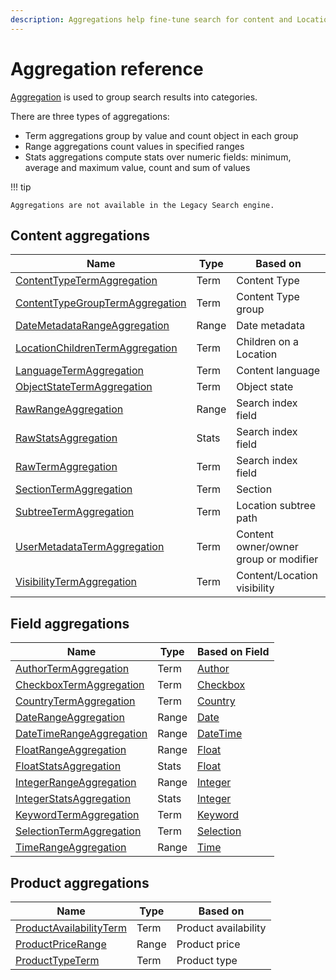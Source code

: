 ```yaml
---
description: Aggregations help fine-tune search for content and Locations by grouping results into categories.
---
```


# Aggregation reference

[Aggregation](search_api.md#aggregation) is used to group search results into categories.

There are three types of aggregations:

- Term aggregations group by value and count object in each group
- Range aggregations count values in specified ranges
- Stats aggregations compute stats over numeric fields: minimum, average and maximum value, count and sum of values

!!! tip

    Aggregations are not available in the Legacy Search engine.

## Content aggregations

|Name | Type | Based on|
|---|---|---|
|[ContentTypeTermAggregation](contenttypeterm_aggregation.md) | Term | Content Type  |
|[ContentTypeGroupTermAggregation](contenttypegroupterm_aggregation.md) | Term | Content Type group |
|[DateMetadataRangeAggregation](datemetadatarange_aggregation.md) | Range | Date metadata |
|[LocationChildrenTermAggregation](locationchildrenterm_aggregation.md) | Term | Children on a Location |
|[LanguageTermAggregation](languageterm_aggregation.md) | Term | Content language |
|[ObjectStateTermAggregation](objectstateterm_aggregation.md) | Term | Object state |
|[RawRangeAggregation](rawrange_aggregation.md) | Range | Search index field |
|[RawStatsAggregation](rawstats_aggregation.md) | Stats | Search index field |
|[RawTermAggregation](rawterm_aggregation.md) | Term | Search index field |
|[SectionTermAggregation](sectionterm_aggregation.md) | Term | Section |
|[SubtreeTermAggregation](subtreeterm_aggregation.md) | Term | Location subtree path |
|[UserMetadataTermAggregation](usermetadataterm_aggregation.md) | Term | Content owner/owner group or modifier |
|[VisibilityTermAggregation](visibilityterm_aggregation.md) | Term | Content/Location visibility |

## Field aggregations

|Name | Type | Based on Field|
|---|---|---|
|[AuthorTermAggregation](authorterm_aggregation.md) | Term | [Author](authorfield.md) |
|[CheckboxTermAggregation](checkboxterm_aggregation.md) | Term |[Checkbox](checkboxfield.md)|
|[CountryTermAggregation](countryterm_aggregation.md) | Term |[Country](countryfield.md)|
|[DateRangeAggregation](daterange_aggregation.md) | Range |[Date](datefield.md)|
|[DateTimeRangeAggregation](datetimerange_aggregation.md) | Range |[DateTime](dateandtimefield.md)|
|[FloatRangeAggregation](floatrange_aggregation.md) | Range |[Float](floatfield.md)|
|[FloatStatsAggregation](floatstats_aggregation.md) | Stats |[Float](floatfield.md)|
|[IntegerRangeAggregation](integerrange_aggregation.md) | Range |[Integer](integerfield.md)|
|[IntegerStatsAggregation](integerstats_aggregation.md) | Stats |[Integer](integerfield.md)|
|[KeywordTermAggregation](keywordterm_aggregation.md) | Term |[Keyword](keywordfield.md)|
|[SelectionTermAggregation](selectionterm_aggregation.md) | Term |[Selection](selectionfield.md)|
|[TimeRangeAggregation](timerange_aggregation.md) | Range |[Time](timefield.md)|

## Product aggregations

|Name | Type | Based on|
|---|---|---|
|[ProductAvailabilityTerm](productavailabilityterm_aggregation.md) | Term | Product availability |
|[ProductPriceRange](productpricerange_aggregation.md) | Range | Product price |
|[ProductTypeTerm](producttypeterm_aggregation.md) | Term | Product type |
